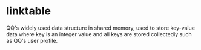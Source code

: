 # linktable
QQ's widely used data structure in shared memory, used to store key-value data where key is an integer value and all keys are stored collectedly such as QQ's user profile.
